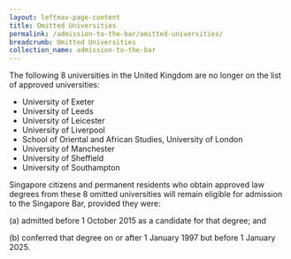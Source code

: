 ```yaml
---
layout: leftnav-page-content
title: Omitted Universities
permalink: /admission-to-the-bar/omitted-universities/
breadcrumb: Omitted Universities
collection_name: admission-to-the-bar
---
```


The following 8 universities in the United Kingdom are no longer on the list of approved universities:

* University of Exeter
* University of Leeds
* University of Leicester
* University of Liverpool
* School of Oriental and African Studies, University of London
* University of Manchester
* University of Sheffield
* University of Southampton

Singapore citizens and permanent residents who obtain approved law degrees from these 8 omitted universities will remain eligible for admission to the Singapore Bar, provided they were: 

(a) admitted before 1 October 2015 as a candidate for that degree; and 

(b) conferred that degree on or after 1 January 1997 but before 1 January 2025.

